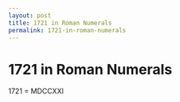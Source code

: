 ```yaml
---
layout: post
title: 1721 in Roman Numerals
permalink: 1721-in-roman-numerals
---
```


# 1721 in Roman Numerals

1721 = MDCCXXI

